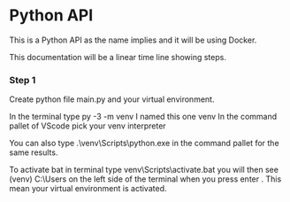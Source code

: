 # Python API
This is a Python API as the name implies and it will be using Docker.

This documentation will be a linear time line showing steps. 

### Step 1 
Create python file main.py and your virtual environment.

In the terminal type py -3  -m venv <name>
I named this one venv
In the command pallet of VScode pick your venv interpreter

You can also type .\venv\Scripts\python.exe in the command pallet for the same results.

To activate bat in terminal type venv\Scripts\activate.bat
you will then see (venv) C:\Users on the left side of the terminal when you press enter . This mean your virtual environment is activated. 



